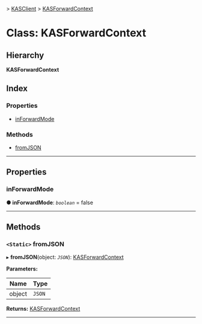 [](../README.md) > [KASClient](../modules/kasclient.md) > [KASForwardContext](../classes/kasclient.kasforwardcontext.md)

# Class: KASForwardContext

## Hierarchy

**KASForwardContext**

## Index

### Properties

* [inForwardMode](kasclient.kasforwardcontext.md#inforwardmode)


### Methods

* [fromJSON](kasclient.kasforwardcontext.md#fromjson)




---

## Properties

<a id="inforwardmode"></a>

###  inForwardMode

**● inForwardMode**: *`boolean`* = false

___





## Methods

<a id="fromjson"></a>

### `<Static>` fromJSON

▸ **fromJSON**(object: *`JSON`*): [KASForwardContext](kasclient.kasforwardcontext.md)

**Parameters:**

| Name | Type |
| ------ | ------ |
| object | `JSON` |

**Returns:** [KASForwardContext](kasclient.kasforwardcontext.md)

___





